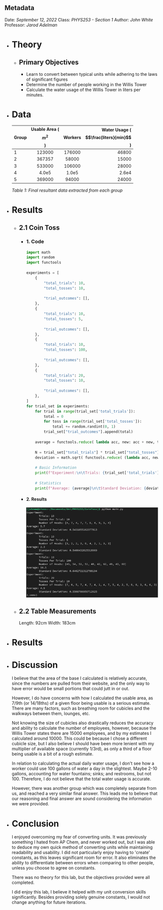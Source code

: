 ## Metadata
Date: *September 12, 2022*
Class: *PHYS253 - Section 1*
Author: *John White*
Professor: *Jarod Adelman*
- # Theory
	- ## Primary Objectives
	  * Learn to convert between typical units while adhering to the laws of significant figures
	  * Determine the number of people working in the Willis Tower
	  * Calculate the water usage of the Willis Tower in liters per minutes.
- # Data
  |Group|Usable Area ($$m^2$$)|Workers|Water Usage ($$\frac{liters}{min}$$)|
  |------|:------------------------:|:-------:|-------------------------------------:|
  |1|123000|176000|46800|
  |2|367357|58000|15000|
  |3|533000|106000|28000|
  |4|4.0e5|1.0e5|2.6e4|
  |5|369000|94000|24000|
  *Table 1: Final resultant data extracted from each group*
- # Results
	- ## 2.1 Coin Toss
		- ### 1. Code
		  ```python
		  import math
		  import random
		  import functools
		  
		  experiments = [
		      {
		          "total_trials": 10,
		          "total_tosses": 10,
		  
		          "trial_outcomes": [],
		      },
		      {
		          "total_trials": 10,
		          "total_tosses": 5,
		  
		          "trial_outcomes": [],
		      },
		      {
		          "total_trials": 10,
		          "total_tosses": 100,
		  
		          "trial_outcomes": [],
		      },
		      {
		          "total_trials": 20,
		          "total_tosses": 10,
		  
		          "trial_outcomes": [],
		      },
		  ]
		  for trial_set in experiments:
		      for trial in range(trial_set['total_trials']):
		          total = 0
		          for toss in range(trial_set['total_tosses']):
		              total += random.randint(0, 1)
		          trial_set["trial_outcomes"].append(total)
		      
		      average = functools.reduce( lambda acc, new: acc + new, trial_set["trial_outcomes"] ) / trial_set["total_trials"]
		      
		      N = trial_set["total_trials"] * trial_set["total_tosses"] - 1
		      deviation = math.sqrt( functools.reduce( (lambda acc, new: acc + ((new - average)**2)), trial_set["trial_outcomes"] ) / N )
		      
		      # Basic Information
		      print(f"Experiment:\n\tTrials: {trial_set['total_trials']}\n\tTosses Per Trial: {trial_set['total_tosses']}\n\tNumber of Heads: {trial_set['trial_outcomes']}")
		  
		      # Statistics
		      print(f"Average: {average}\n\tStandard Deviation: {deviation}")
		  ```
		- #### 2. Results
		  ![image.png](../assets/image_1695168961756_0.png)
	- ## 2.2 Table Measurements
	  Length: 92cm
	  Width: 183cm
- # Results
- # Discussion
  I believe that the area of the base I calculated is relatively accurate, since the numbers are pulled from their website, and the only way to have error would be small portions that could jutt in or out. 
  
  However, I do have concerns with how I calculated the usable area, as 7/9th (or 14/18ths) of a given floor being usable is a serious estimate. There are many factors, such as breathing room for cubicles and the walkways between them, lounges, etc.
  
  Not knowing the size of cubicles also drastically reduces the accuracy and ability to calculate the number of employees, however, because the Willis Tower states there are 15000 employees, and by my estimates I calculated around 10000. This could be because I chose a different cubicle size, but I also believe I should have been more lenient with my multiplier of available space (currently 1/3rd), as only a third of a floor being usable is a bit of a rough estimate.
  
  In relation to calculating the actual daily water usage, I don't see how a worker could use 100 gallons of water a day in the slightest. Maybe 2-10 gallons, accounting for water fountains; sinks; and restrooms, but not 100. Therefore, I do not believe that the total water usage is accurate.
  
  However, there was another group which was completely separate from us, and reached a very similar final answer. This leads me to believe that our reasoning and final answer are sound considering the information we were provided.
- # Conclusion
  I enjoyed overcoming my fear of converting units. It was previously something I hated from AP Chem, and never worked out, but I was able to deduce my own quick method of converting units while maintaining readability and usability. I did not particularly enjoy having to 'create' constants, as this leaves significant room for error. It also eliminates the ability to differentiate between errors when comparing to other people, unless you choose to agree on constants.
  
  There was no theory for this lab, but the objectives provided were all completed.
  
  I did enjoy this lab, I believe it helped with my unit conversion skills significantly. Besides providing solely genuine constants, I would not change anything for future iterations.